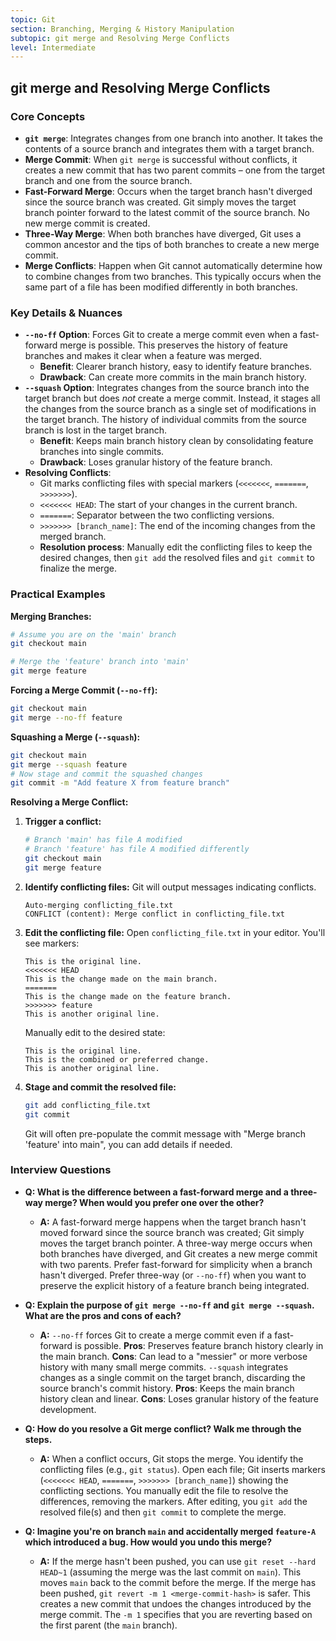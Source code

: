 ```yaml
---
topic: Git
section: Branching, Merging & History Manipulation
subtopic: git merge and Resolving Merge Conflicts
level: Intermediate
---
```


## git merge and Resolving Merge Conflicts
### Core Concepts

*   **`git merge`**: Integrates changes from one branch into another. It takes the contents of a source branch and integrates them with a target branch.
*   **Merge Commit**: When `git merge` is successful without conflicts, it creates a new commit that has two parent commits – one from the target branch and one from the source branch.
*   **Fast-Forward Merge**: Occurs when the target branch hasn't diverged since the source branch was created. Git simply moves the target branch pointer forward to the latest commit of the source branch. No new merge commit is created.
*   **Three-Way Merge**: When both branches have diverged, Git uses a common ancestor and the tips of both branches to create a new merge commit.
*   **Merge Conflicts**: Happen when Git cannot automatically determine how to combine changes from two branches. This typically occurs when the same part of a file has been modified differently in both branches.

### Key Details & Nuances

*   **`--no-ff` Option**: Forces Git to create a merge commit even when a fast-forward merge is possible. This preserves the history of feature branches and makes it clear when a feature was merged.
    *   **Benefit**: Clearer branch history, easy to identify feature branches.
    *   **Drawback**: Can create more commits in the main branch history.
*   **`--squash` Option**: Integrates changes from the source branch into the target branch but does *not* create a merge commit. Instead, it stages all the changes from the source branch as a single set of modifications in the target branch. The history of individual commits from the source branch is lost in the target branch.
    *   **Benefit**: Keeps main branch history clean by consolidating feature branches into single commits.
    *   **Drawback**: Loses granular history of the feature branch.
*   **Resolving Conflicts**:
    *   Git marks conflicting files with special markers (`<<<<<<<`, `=======`, `>>>>>>>`).
    *   `<<<<<<< HEAD`: The start of your changes in the current branch.
    *   `=======`: Separator between the two conflicting versions.
    *   `>>>>>>> [branch_name]`: The end of the incoming changes from the merged branch.
    *   **Resolution process**: Manually edit the conflicting files to keep the desired changes, then `git add` the resolved files and `git commit` to finalize the merge.

### Practical Examples

**Merging Branches:**

```bash
# Assume you are on the 'main' branch
git checkout main

# Merge the 'feature' branch into 'main'
git merge feature
```

**Forcing a Merge Commit (`--no-ff`):**

```bash
git checkout main
git merge --no-ff feature
```

**Squashing a Merge (`--squash`):**

```bash
git checkout main
git merge --squash feature
# Now stage and commit the squashed changes
git commit -m "Add feature X from feature branch"
```

**Resolving a Merge Conflict:**

1.  **Trigger a conflict:**
    ```bash
    # Branch 'main' has file A modified
    # Branch 'feature' has file A modified differently
    git checkout main
    git merge feature
    ```
2.  **Identify conflicting files:** Git will output messages indicating conflicts.
    ```
    Auto-merging conflicting_file.txt
    CONFLICT (content): Merge conflict in conflicting_file.txt
    ```
3.  **Edit the conflicting file:**
    Open `conflicting_file.txt` in your editor. You'll see markers:

    ```
    This is the original line.
    <<<<<<< HEAD
    This is the change made on the main branch.
    =======
    This is the change made on the feature branch.
    >>>>>>> feature
    This is another original line.
    ```

    Manually edit to the desired state:
    ```
    This is the original line.
    This is the combined or preferred change.
    This is another original line.
    ```
4.  **Stage and commit the resolved file:**
    ```bash
    git add conflicting_file.txt
    git commit
    ```
    Git will often pre-populate the commit message with "Merge branch 'feature' into main", you can add details if needed.

### Interview Questions

*   **Q: What is the difference between a fast-forward merge and a three-way merge? When would you prefer one over the other?**
    *   **A:** A fast-forward merge happens when the target branch hasn't moved forward since the source branch was created; Git simply moves the target branch pointer. A three-way merge occurs when both branches have diverged, and Git creates a new merge commit with two parents. Prefer fast-forward for simplicity when a branch hasn't diverged. Prefer three-way (or `--no-ff`) when you want to preserve the explicit history of a feature branch being integrated.

*   **Q: Explain the purpose of `git merge --no-ff` and `git merge --squash`. What are the pros and cons of each?**
    *   **A:** `--no-ff` forces Git to create a merge commit even if a fast-forward is possible. **Pros**: Preserves feature branch history clearly in the main branch. **Cons**: Can lead to a "messier" or more verbose history with many small merge commits. `--squash` integrates changes as a single commit on the target branch, discarding the source branch's commit history. **Pros**: Keeps the main branch history clean and linear. **Cons**: Loses granular history of the feature development.

*   **Q: How do you resolve a Git merge conflict? Walk me through the steps.**
    *   **A:** When a conflict occurs, Git stops the merge. You identify the conflicting files (e.g., `git status`). Open each file; Git inserts markers (`<<<<<<< HEAD`, `=======`, `>>>>>>> [branch_name]`) showing the conflicting sections. You manually edit the file to resolve the differences, removing the markers. After editing, you `git add` the resolved file(s) and then `git commit` to complete the merge.

*   **Q: Imagine you're on branch `main` and accidentally merged `feature-A` which introduced a bug. How would you undo this merge?**
    *   **A:** If the merge hasn't been pushed, you can use `git reset --hard HEAD~1` (assuming the merge was the last commit on `main`). This moves `main` back to the commit before the merge. If the merge has been pushed, `git revert -m 1 <merge-commit-hash>` is safer. This creates a new commit that undoes the changes introduced by the merge commit. The `-m 1` specifies that you are reverting based on the first parent (the `main` branch).